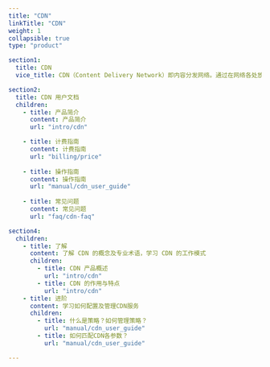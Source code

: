 ```yaml
---
title: "CDN"
linkTitle: "CDN"
weight: 1
collapsible: true
type: "product"

section1:
  title: CDN
  vice_title: CDN（Content Delivery Network）即内容分发网络。通过在网络各处放置节点服务器所构成的在现有的互联网基础之上的一层智能虚拟网络，CDN 能够实时地根据网络流量和各节点的连接、负载状况以及到用户的距离和响应时间等综合信息将用户的请求重新导向离用户最近的服务节点上。从而使用户可就近取得所需内容，解决 Internet 网络拥挤的状况，提高用户访问网站的响应速度。

section2:
  title: CDN 用户文档
  children:
    - title: 产品简介
      content: 产品简介
      url: "intro/cdn"

    - title: 计费指南
      content: 计费指南
      url: "billing/price"
      
    - title: 操作指南
      content: 操作指南
      url: "manual/cdn_user_guide"
      
    - title: 常见问题
      content: 常见问题
      url: "faq/cdn-faq"

section4:
  children:
    - title: 了解
      content: 了解 CDN 的概念及专业术语，学习 CDN 的工作模式
      children:
        - title: CDN 产品概述
          url: "intro/cdn"
        - title: CDN 的作用与特点
          url: "intro/cdn"
    - title: 进阶
      content: 学习如何配置及管理CDN服务
      children:
        - title: 什么是策略？如何管理策略？
          url: "manual/cdn_user_guide"
        - title: 如何匹配CDN各参数？
          url: "manual/cdn_user_guide"

---
```



